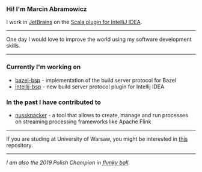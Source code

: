 ### Hi! I'm Marcin Abramowicz

I work in [JetBrains](https://github.com/JetBrains/) on the [Scala plugin for IntelliJ IDEA](https://github.com/JetBrains/intellij-scala).

---

One day I would love to improve the world using my software development skills.

---

### Currently I'm working on
- [bazel-bsp](https://github.com/JetBrains/bazel-bsp) - implementation of the build server protocol for Bazel
- [intellij-bsp](https://github.com/abrams27/intellij-bsp) - new build server protocol plugin for Intellij IDEA

### In the past I have contributed to
- [nussknacker](https://github.com/TouK/nussknacker) - a tool that allows to create, manage and run processes on streaming processing frameworks like Apache Flink

---

If you are studing at University of Warsaw, you might be interested in [this](https://github.com/abrams27/mimuw) repository.

---

_I am also the 2019 Polish Champion in [flunky ball](https://g.co/kgs/2LkBRz)._
